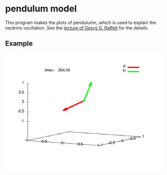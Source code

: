 # pendulum model

This program makes the plots of pendulumn, which is used to explain the neutrino oscillation. See the [lecture of Georg G. Raffelt](https://wwwth.mpp.mpg.de/members/raffelt/talks2/Wien/Wien2.pptx) for the details.


## Example

![Sample](./img/plv00210.png)


